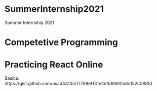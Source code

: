 # SummerInternship2021
Summer Internship 2021
 
 <h1>Competetive Programming</h1>
 
 <h1>Practicing React Online </h1>
 <p>Basics:
 https://gist.github.com/asad44135/17799ef131e2efb8990fa8c152c088fd
 </p>
